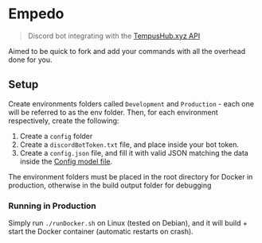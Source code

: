 # Empedo

> Discord bot integrating with the [TempusHub.xyz API](https://tempushub.xyz/swagger/index.html)

Aimed to be quick to fork and add your commands with all the overhead done for you.

## Setup

Create environments folders called `Development` and `Production` - each one will be referred to as the env folder.
Then, for each environment respectively, create the following:
1. Create a `config` folder
2. Create a `discordBotToken.txt` file, and place inside your bot token.
3. Create a `config.json` file, and fill it with valid JSON matching the data inside the [Config model file](https://github.com/TheRealHona/DiscordBotTemplate/blob/master/src/DiscordBotTemplate/Models/Config.cs).

The environment folders must be placed in the root directory for Docker in production, otherwise in the build output folder for debugging

### Running in Production

Simply run `./runDocker.sh` on Linux (tested on Debian), and it will build + start the Docker container (automatic restarts on crash). 
